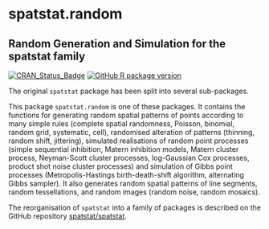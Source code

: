 # spatstat.random

## Random Generation and Simulation for the spatstat family

[![CRAN_Status_Badge](http://www.r-pkg.org/badges/version/spatstat.random)](http://cran.r-project.org/web/packages/spatstat.random) 
[![GitHub R package version](https://img.shields.io/github/r-package/v/spatstat/spatstat.random)](https://github.com/spatstat/spatstat.random)

The original `spatstat` package has been split into
several sub-packages.

This package `spatstat.random` is one of these packages.
It contains the functions for generating
random spatial patterns of points according to many simple rules
(complete spatial randomness, Poisson, binomial, random grid,
systematic, cell), randomised alteration of patterns (thinning,
random shift, jittering), simulated realisations of random point processes
(simple sequential inhibition, Matern inhibition models, Matern cluster process,
Neyman-Scott cluster processes, log-Gaussian Cox processes,
product shot noise cluster processes)
and simulation of Gibbs point processes
(Metropolis-Hastings birth-death-shift algorithm,
alternating Gibbs sampler).
It also generates random spatial patterns of line segments,
random tessellations, and random images (random noise, random mosaics).

The reorganisation of `spatstat` into a family of packages is described
on the GitHub repository
[spatstat/spatstat](https://github.com/spatstat/spatstat).
